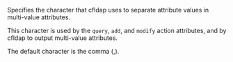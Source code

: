 Specifies the character that cfldap uses to separate attribute values in multi-value attributes. 

This character is used by the `query`, `add`, and `modify` action attributes, and by cfldap to output multi-value attributes. 

The default character is the comma (,).